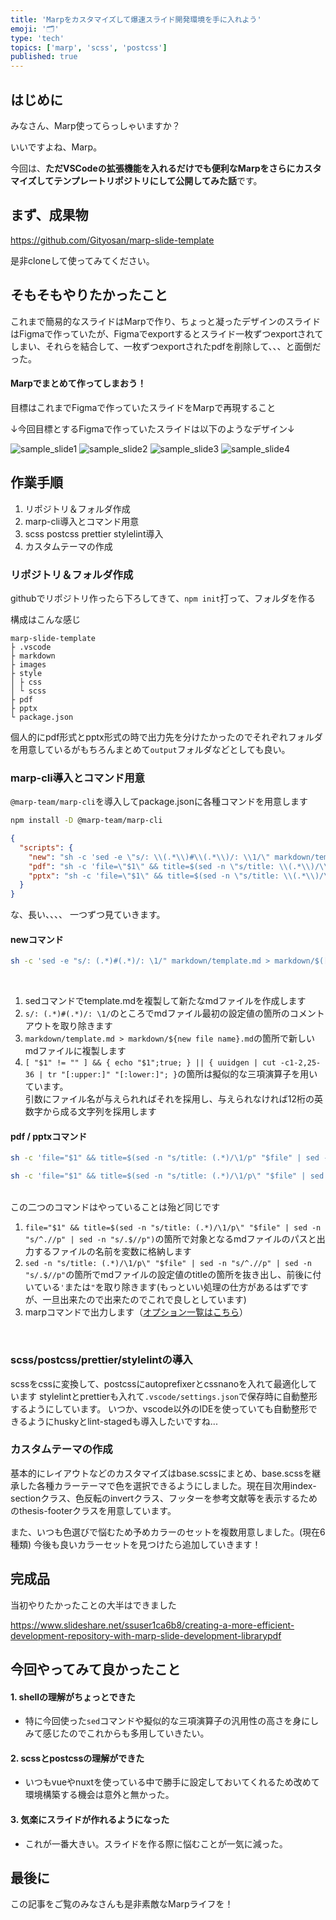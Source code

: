 ```yaml
---
title: 'Marpをカスタマイズして爆速スライド開発環境を手に入れよう'
emoji: '🗂'
type: 'tech'
topics: ['marp', 'scss', 'postcss']
published: true
---
```


## はじめに

みなさん、Marp使ってらっしゃいますか？

いいですよね、Marp。

今回は、**ただVSCodeの拡張機能を入れるだけでも便利なMarpをさらにカスタマイズしてテンプレートリポジトリにして公開してみた話**です。

## まず、成果物

https://github.com/Gityosan/marp-slide-template

是非cloneして使ってみてください。

## そもそもやりたかったこと

これまで簡易的なスライドはMarpで作り、ちょっと凝ったデザインのスライドはFigmaで作っていたが、Figmaでexportするとスライド一枚ずつexportされてしまい、それらを結合して、一枚ずつexportされたpdfを削除して、、、と面倒だった。

#### Marpでまとめて作ってしまおう！

目標はこれまでFigmaで作っていたスライドをMarpで再現すること

↓今回目標とするFigmaで作っていたスライドは以下のようなデザイン↓

![sample_slide1](/images/1786bc69b690bd/sample_slide1.png)
![sample_slide2](/images/1786bc69b690bd/sample_slide2.png)
![sample_slide3](/images/1786bc69b690bd/sample_slide3.png)
![sample_slide4](/images/1786bc69b690bd/sample_slide4.png)

## 作業手順

1. リポジトリ＆フォルダ作成
2. marp-cli導入とコマンド用意
3. scss postcss prettier stylelint導入
4. カスタムテーマの作成

### リポジトリ＆フォルダ作成

githubでリポジトリ作ったら下ろしてきて、`npm init`打って、フォルダを作る

構成はこんな感じ

```
marp-slide-template
├ .vscode
├ markdown
├ images
├ style
│ ├ css
│ └ scss
├ pdf
├ pptx
└ package.json
```

個人的にpdf形式とpptx形式の時で出力先を分けたかったのでそれぞれフォルダを用意しているがもちろんまとめて`output`フォルダなどとしても良い。

### marp-cli導入とコマンド用意

`@marp-team/marp-cli`を導入してpackage.jsonに各種コマンドを用意します

```bash
npm install -D @marp-team/marp-cli
```

```json
{
  "scripts": {
    "new": "sh -c 'sed -e \"s/: \\(.*\\)#\\(.*\\)/: \\1/\" markdown/template.md > markdown/$([ \"$1\" != \"\" ] && { echo \"$1\";true; } || { uuidgen | cut -c1-2,25-36 | tr \"[:upper:]\" \"[:lower:]\"; }).md' --",
    "pdf": "sh -c 'file=\"$1\" && title=$(sed -n \"s/title: \\(.*\\)/\\1/p\" \"$file\" | sed -n \"s/^.//p\" | sed -n \"s/.$//p\") && marp \"$file\" -o \"pdf/$title.pdf\"' --",
    "pptx": "sh -c 'file=\"$1\" && title=$(sed -n \"s/title: \\(.*\\)/\\1/p\" \"$file\" | sed -n \"s/^.//p\" | sed -n \"s/.$//p\") && marp \"$file\" -o \"pptx/$title.pptx\"' --"
  }
}
```

な、長い、、、、
一つずつ見ていきます。

#### newコマンド

```bash
sh -c 'sed -e "s/: (.*)#(.*)/: \1/" markdown/template.md > markdown/$([ "$1" != "" ] && { echo "$1";true; } || { uuidgen | cut -c1-2,25-36 | tr "[:upper:]" "[:lower:]"; }).md' --
```

<br>

1. sedコマンドでtemplate.mdを複製して新たなmdファイルを作成します
2. `s/: (.*)#(.*)/: \1/`のところでmdファイル最初の設定値の箇所のコメントアウトを取り除きます
3. `markdown/template.md > markdown/${new file name}.md`の箇所で新しいmdファイルに複製します
4. `[ "$1" != "" ] && { echo "$1";true; } || { uuidgen | cut -c1-2,25-36 | tr "[:upper:]" "[:lower:]"; }`の箇所は擬似的な三項演算子を用いています。<br>引数にファイル名が与えられればそれを採用し、与えられなければ12桁の英数字から成る文字列を採用します

#### pdf / pptxコマンド

```bash
sh -c 'file="$1" && title=$(sed -n "s/title: (.*)/\1/p" "$file" | sed -n "s/^.//p" | sed -n "s/.$//p") && marp "$file" -o "pdf/$title.pdf"' --
```

```bash
sh -c 'file="$1" && title=$(sed -n "s/title: (.*)/\1/p\" "$file" | sed -n "s/^.//p" | sed -n "s/.$//p") && marp "$file" -o "pptx/$title.pptx"' --
```

<br>
この二つのコマンドはやっていることは殆ど同じです

1. `file="$1" && title=$(sed -n "s/title: (.*)/\1/p\" "$file" | sed -n "s/^.//p" | sed -n "s/.$//p")`の箇所で対象となるmdファイルのパスと出力するファイルの名前を変数に格納します
2. `sed -n "s/title: (.*)/\1/p\" "$file" | sed -n "s/^.//p" | sed -n "s/.$//p"`の箇所でmdファイルの設定値のtitleの箇所を抜き出し、前後に付いている`'`または`"`を取り除きます(もっといい処理の仕方があるはずですが、一旦出来たので出来たのでこれで良しとしています)
3. marpコマンドで出力します（[オプション一覧はこちら](https://github.com/marp-team/marp-cli#options)）

<br>

### scss/postcss/prettier/stylelintの導入

scssをcssに変換して、postcssにautoprefixerとcssnanoを入れて最適化しています
stylelintとprettierも入れて`.vscode/settings.json`で保存時に自動整形するようにしています。
いつか、vscode以外のIDEを使っていても自動整形できるようにhuskyとlint-stagedも導入したいですね...

### カスタムテーマの作成

基本的にレイアウトなどのカスタマイズはbase.scssにまとめ、base.scssを継承した各種カラーテーマで色を選択できるようにしました。現在目次用index-sectionクラス、色反転のinvertクラス、フッターを参考文献等を表示するためのthesis-footerクラスを用意しています。

また、いつも色選びで悩むため予めカラーのセットを複数用意しました。(現在6種類)
今後も良いカラーセットを見つけたら追加していきます！

## 完成品

当初やりたかったことの大半はできました

https://www.slideshare.net/ssuser1ca6b8/creating-a-more-efficient-development-repository-with-marp-slide-development-librarypdf

## 今回やってみて良かったこと

#### 1. shellの理解がちょっとできた

- 特に今回使った`sed`コマンドや擬似的な三項演算子の汎用性の高さを身にしみて感じたのでこれからも多用していきたい。

#### 2. scssとpostcssの理解ができた

- いつもvueやnuxtを使っている中で勝手に設定しておいてくれるため改めて環境構築する機会は意外と無かった。

#### 3. 気楽にスライドが作れるようになった

- これが一番大きい。スライドを作る際に悩むことが一気に減った。

## 最後に

この記事をご覧のみなさんも是非素敵なMarpライフを！
